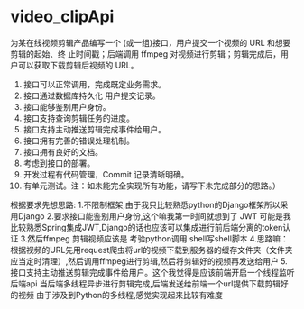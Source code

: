 # video_clipApi
为某在线视频剪辑产品编写⼀个 (或⼀组)接⼝，⽤户提交⼀个视频的 URL 和想要剪辑的起始、终 ⽌时间戳；后端调⽤ ffmpeg 对视频进⾏剪辑；剪辑完成后，⽤ 户可以获取下载剪辑后视频的 URL。



1. 接⼝可以正常调⽤，完成既定业务需求。
2. 接⼝通过数据库持久化
⽤户提交记录。
3. 接⼝能够鉴别⽤户⾝份。
4. 接⼝⽀持查询剪辑任务的进度。
5. 接⼝⽀持主动推送剪辑完成事件给⽤户。
6. 接⼝拥有完善的错误处理机制。
7. 接⼝拥有良好的⽂档。
8. 考虑到接⼝的部署。
9. 开发过程有代码管理，Commit 记录清晰明确。
10. 有单元测试。注：如未能完全实现所有功能，请写下未完成部分的思路。）


根据要求先想思路:
  1.不限制框架,由于我只比较熟悉python的Django框架所以采用Django
  2.要求接口能鉴别用户身份,这个嘛我第一时间就想到了 JWT 可能是我比较熟悉Spring集成JWT,Django的话也应该可以集成进行前后端分离的token认证
  3.然后ffmpeg 剪辑视频应该是 考验python调用 shell写shell脚本
  4.思路嘛：根据视频的URL先用request爬虫将url的视频下载到服务器的缓存文件夹（文件夹应当定时清理）,然后调用ffmpeg进行剪辑,然后将剪辑好的视频再发送给用户
  5. 接⼝⽀持主动推送剪辑完成事件给⽤户。这个我觉得是应该前端开启一个线程监听 后端api 当后端多线程异步进行剪辑完成,后端发送给前端一个url提供下载剪辑好的视频
由于涉及到Python的多线程,感觉实现起来比较有难度
